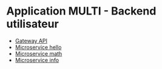 # Application MULTI - Backend utilisateur
- [Gateway API](dev/user-backend-nest/main/README.md)
- [Microservice hello](dev/user-backend-nest/microservices/hello/README.md)
- [Microservice math](dev/user-backend-nest/microservices/math/README.md)
- [Microservice info](dev/user-backend-nest/microservices/info/README.md)